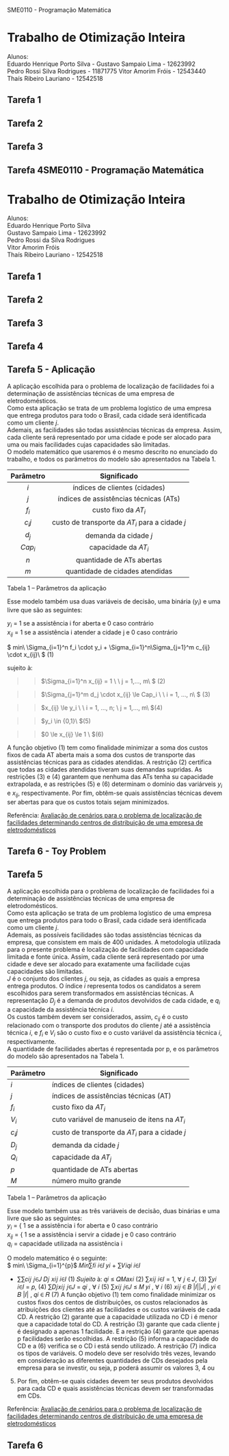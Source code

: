 SME0110 - Programação Matemática
# Trabalho de Otimização Inteira

Alunos:  
Eduardo Henrique Porto Silva - 
Gustavo Sampaio Lima - 12623992  
Pedro Rossi Silva Rodrigues - 11871775
Vitor Amorim Fróis - 12543440
Thaís Ribeiro Lauriano - 12542518 

## Tarefa 1

## Tarefa 2

## Tarefa 3

## Tarefa 4SME0110 - Programação Matemática
# Trabalho de Otimização Inteira

Alunos:  
Eduardo Henrique Porto Silva  
Gustavo Sampaio Lima - 12623992  
Pedro Rossi da Silva Rodrigues  
Vitor Amorim Fróis  
Thaís Ribeiro Lauriano - 12542518

## Tarefa 1

## Tarefa 2

## Tarefa 3

## Tarefa 4

## Tarefa 5 - Aplicação

A aplicação escolhida para o problema de localização de facilidades foi a determinação de assistências técnicas de uma empresa de eletrodomésticos.  
Como esta aplicação se trata de um problema
logístico de uma empresa que entrega produtos para todo o Brasil, cada cidade será identificada como um cliente $j$.  
Ademais, as facilidades são todas assistências
técnicas da empresa. Assim, cada cliente será representado por uma cidade e pode ser alocado para uma ou mais facilidades cujas capacidades são limitadas.  
O modelo matemático que usaremos é o mesmo descrito no enunciado do trabalho, e todos os parâmetros do modelo são apresentados na Tabela 1.

| Parâmetro      | Significado |
| :-----------: | :-----------: |
| $i$     | índices de clientes (cidades)|
|$j$   | índices de assistências técnicas (ATs)|
| $f_i$     | custo fixo da $AT_i$|
| $c_ij$     | custo de transporte da $AT_i$ para a cidade $j$|
|$d_j$   | demanda da cidade $j$|
| $Cap_i$     | capacidade da $AT_i$|
|$n$   | quantidade de ATs abertas|     
|$m$   | quantidade de cidades atendidas|
Tabela 1 – Parâmetros da aplicação

Esse modelo também usa duas variáveis de decisão, uma binária ($y_i$) e uma livre que são as
seguintes:  

$y_i$ = 1 se a assistência i for aberta e 0 caso contrário  
$x_{ij}$ = 1 se a assistência i atender a cidade j e 0 caso contrário

$ min\ \Sigma_{i=1}^n f_i \cdot y_i + \Sigma_{i=1}^n\Sigma_{j=1}^m c_{ij} \cdot x_{ij}\ $ (1)


sujeito à:

>>  $\Sigma_{i=1}^n x_{ij} = 1 \ \ j = 1,..., m\ $  (2) 

>>  $\Sigma_{j=1}^m d_j \cdot x_{ij} \le Cap_i \ \ i = 1, ..., n\ $ 
  (3) 

>>  $x_{ij} \le y_i \ \ i = 1, ..., n; \  j = 1,..., m\ $(4)

>> $y_i \in \{0,1\}\ $(5)

>>  $0 \le x_{ij} \le 1 \ $(6)

A função objetivo (1) tem como finalidade minimizar a soma dos custos fixos de cada AT aberta mais a soma dos custos de transporte das assistências técnicas para as cidades atendidas. 
A restrição (2) certifica que todas as cidades atendidas tiveram suas demandas supridas.
As restrições (3) e (4) garantem que nenhuma das ATs tenha su capacidade extrapolada, e as restrições (5) e (6) determinam o domínio das variárveis $y_i$ e $x_{ij}$, respectivamente.
Por fim, obtêm-se quais assistências técnicas devem ser abertas para que os custos totais sejam minimizados.

Referência: [Avaliação de cenários para o problema de localização de facilidades
determinando centros de distribuição de uma empresa de
eletrodomésticos](https://aprepro.org.br/conbrepro/2019/anais/arquivos/10192019_191014_5dab8eee2b4dc.pdf)


## Tarefa 6 - Toy Problem



## Tarefa 5

A aplicação escolhida para o problema de localização de facilidades foi a determinação de assistências técnicas de uma empresa de eletrodomésticos.  
Como esta aplicação se trata de um problema
logístico de uma empresa que entrega produtos para todo o Brasil, cada cidade será identificada como um cliente $j$.  
Ademais, as possíveis facilidades são todas assistências
técnicas da empresa, que consistem em mais de 400 unidades.
A metodologia utilizada para o presente problema é localização de facilidades com capacidade limitada e fonte única. Assim, cada cliente será representado por uma cidade e deve ser
alocado para exatamente uma facilidade cujas capacidades são limitadas.  
$J$ é o conjunto dos clientes $j$, ou seja, as cidades as quais a empresa entrega produtos. O índice $i$ representa todos os candidatos a serem escolhidos para serem transformados em assistências técnicas. A representação $D_j$ é a demanda de produtos devolvidos de cada cidade, e $q_i$ a capacidade da assistência técnica $i$.  
Os custos também devem ser considerados, assim, $c_{ij}$ é o custo relacionado com o transporte dos produtos do cliente $j$ até a assistência técnica $i$, e $f_i$ e $V_i$ são o custo fixo e o custo variável da assistência técnica $i$, respectivamente.  
A quantidade de facilidades abertas é representada por p, e os parâmetros do modelo são apresentados na Tabela 1.

| Parâmetro      | Significado |
| ----------- | ----------- |
| $i$     | índices de clientes (cidades)|
|$j$   | índices de assistências técnicas (AT)|
| $f_i$     | custo fixo da $AT_i$|
|$V_i$   | cuto variável de manuseio de itens na $AT_i$|
| $c_ij$     | custo de transporte da $AT_i$ para a cidade $j$|
|$D_j$   | demanda da cidade $j$|
| $Q_i$     | capacidade da $AT_j$|
|$p$   | quantidade de ATs abertas|
|$M$   | número muito grande|
Tabela 1 – Parâmetros da aplicação

Esse modelo também usa as três variáveis de decisão, duas binárias e uma livre que são as
seguintes:  
$y_i$ = { 1 se a assistência i for aberta e 0 caso contrário  
$x_{ij}$ = { 1 se a assistência i servir a cidade j e 0 caso contrário  
$q_i$ = capacidade utilizada na assistência i  

O modelo matemático é o seguinte:  
$ min\ \Sigma_{i=1}^{p}$
𝑀𝑖𝑛∑𝑓𝑖
𝑖∈𝐼
𝑦𝑖 + ∑𝑉𝑖𝑞𝑖
𝑖∈𝐼
+ ∑∑𝑐𝑖𝑗
𝑗∈𝐽
𝐷𝑗 𝑥𝑖𝑗
𝑖∈𝐼
(1)
𝑆𝑢𝑗𝑒𝑖𝑡𝑜 à:
𝑞𝑖 ≤ 𝑄𝑀𝑎𝑥𝑖
(2)
∑𝑥𝑖𝑗
𝑖∈𝐼
= 1, ∀ 𝑗 ∈ 𝐽, (3)
∑𝑦𝑖
𝑖∈𝐼
= 𝑝, (4)
∑𝐷𝑗𝑥𝑖𝑗
𝑗∈𝐽
= 𝑞𝑖
, ∀ 𝑖 (5)
∑𝑥𝑖𝑗
𝑗∈𝐽
≤ 𝑀 𝑦𝑖
, ∀ 𝑖 (6)
𝑥𝑖𝑗 ∈ 𝐵
|𝐼||𝐽|
, 𝑦𝑖 ∈ 𝐵
|𝐼|
, 𝑞𝑖 ∈ 𝑅 (7)
A função objetivo (1) tem como finalidade minimizar os custos fixos dos centos de
distribuições, os custos relacionados às atribuições dos clientes até as facilidades e os custos
variáveis de cada CD. A restrição (2) garante que a capacidade utilizada no CD i é menor que
a capacidade total do CD. A restrição (3) garante que cada cliente j é designado a apenas 1
facilidade. E a restrição (4) garante que apenas p facilidades serão escolhidas. A restrição (5)
informa a capacidade do CD e a (6) verifica se o CD i está sendo utilizado. A restrição (7) indica
os tipos de variáveis.
O modelo deve ser resolvido três vezes, levando em consideração as diferentes quantidades
de CDs desejados pela empresa para se investir, ou seja, p poderá assumir os valores 3, 4 ou
5. Por fim, obtêm-se quais cidades devem ter seus produtos devolvidos para cada CD e quais
assistências técnicas devem ser transformadas em CDs.

Referência: [Avaliação de cenários para o problema de localização de facilidades
determinando centros de distribuição de uma empresa de
eletrodomésticos](https://aprepro.org.br/conbrepro/2019/anais/arquivos/10192019_191014_5dab8eee2b4dc.pdf)


## Tarefa 6